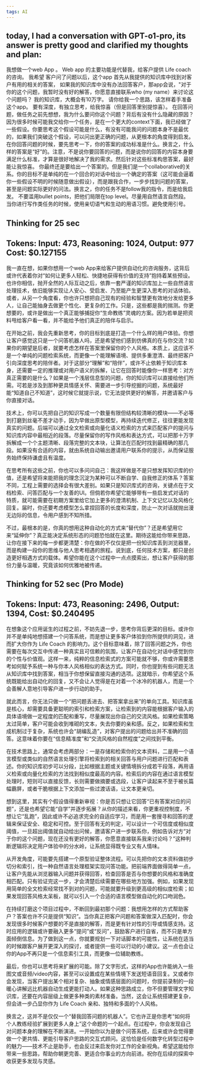 ```yaml
---
tags: AI
---
```


## today, I had a conversation with GPT-o1-pro, its answer is pretty good and clarified my thoughts and plan:

我想做一个web App 。 Web app 的主要功能是代替我，给客户提供 Life coach 的咨询。 我希望 客户问了问题以后，这个app 首先从我提供的知识库中找到对客户有用的相关的答案， 如果我的知识库中没有办法回答客户，那app会说，"对于你的这个问题，我暂时没有好的解答，你愿意直接联系who (my name）来讨论这个问题吗？
我的知识库，大概会有10万字。
请你给我一个思路，该怎样着手准备这个app。
要有深度，有独立思考，给我惊喜（但是回答里别提惊喜）。
在回答问题，做任务之前先想想，我为什么要问你这个问题？背后有没有什么隐藏的原因？因为很多时候可能我交给你一个任务，是在一个更大的context下面，我已经做了一些假设。你要思考这个假设可能是什么，有没有可能我问的问题本身不是最优的，如果我们突破这个假设，可以问出更正确的问题，从更根本的角度得到启发。
在你回答问题的时候，要先思考一下，你的答案的成功标准是什么。换言之，什么样的答案是“好”的。注意，不是说你要回答的问题，而是说你的回答的内容本身要满足什么标准，才算是很好地解决了我的需求。然后针对这些标准构思答案，最好能让我惊喜。
你最终还是要给出一个答案的。但是我们是一个collaborative的关系。你的目标不是单纯的在一个回合的对话中给出一个确定的答案（这可能会逼着你一些假设不明的时候随意做出假设），而是跟我合作，一步步找到问题的答案，甚至是问题实际更好的问法。换言之，你的任务不是follow我的指令，而是给我启发。
不要滥用bullet points，把他们局限在top level。尽量用自然语言自然段。
当你进行写作类任务的时候，使用亲切语气和生动的用语习惯。避免使用引号。



## Thinking for 25 sec
## Tokens: Input: 473, Reasoning: 1024, Output: 977 Cost: $0.127155


我一直在想，如果你想用一个web App来给客户提供自动化的咨询服务，这背后或许代表着你对“如何让更多人轻松、快捷地获得有价值的支持”抱持着某些预设。也许你相信，抛开全然的人际互动之后，依靠一套严谨的知识库加上一些自然语言处理技术，依旧能够实现让人安心、受启发、乃至能产生更深入思考的对话体验。或者，从另一个角度看，你也许只想把自己现有的经验和智慧更有效地分发给更多人，让自己能抽身去做更个性化、更复杂的工作。只是，这些都是我的揣测。你更想要的，或许是做出一个真正能够捕捉你“生命教练”灵魂的方案。因为若单是把资料甩给客户看一看，并不能给予他们真正的陪伴与启示。

在开始之前，我会先重新思考，你的目标到底是打造一个什么样的用户体验。你想让客户感觉这只是一个问答机器人吗，还是希望他们感到仿佛真的在与你交流？如果你的期望是后者，就要考虑怎样在答案里保留你的个人风格。本质上，这应该不是一个单纯的问题检索系统，而更像一个能理解语境、提供多重澄清、最终把客户引向深度思考的陪伴者。对于这部分“理解”和“陪伴”，或许不止依赖于知识库本身，还需要一定的推理或对用户语义的拆解，让它在回答时能像你一样思考：对方真正需要的是什么？如果是一个浅层信息型的问题，你的知识库可以直接给他们所需。可若是涉及到那种更具情感关怀、需要进一步引导挖掘的问题，系统最好能“知道自己不知道”，这时候它就提示说，它无法提供更好的解答，并邀请客户与你直接对话。

技术上，你可以先把自己的知识写成一个数量有限但结构较清晰的模块——不必等到打磨到丝毫不差才动手，因为早做出原型模型，再持续迭代修正，往往更能发现真实的问题。后端可以通过全文检索或向量化语义检索的方式来匹配客户的提问与知识库内容中最相近的段落。尽量保留你的写作风格和表达方式，可以把那十万字拆解成一个个主题清晰、段落完整的文本块，让算法在匹配时找到最精确的那几段。如果没有合适的内容，就由系统自动输出邀请用户联系你的提示，从而保证服务始终保持谦虚且有温度。

在思考所有这些之前，你也可以多问问自己：我这样做是不是只想发挥知识库的价值，还是希望将来能把我的理念沉淀为某种可以不断自学、自我修正的体系？答案不同，工程上需要的选择会有很大差别。如果只是知识库式的咨询，关键点在于文档检索、问答匹配与一个友善的UI。但倘若你希望它能够带有一些启发式对话的特质，就可能需要在初期方案里给它加上更多的澄清机制、上下文记忆以及风格化回复。届时，你还要考虑模型怎么拿捏回答的长度和深度，防止一次对话就抛出漫无边际的信息，令用户感到不知所措。

不过，最根本的是，你真的想用这种自动化的方式来“替代你”？还是希望用它来“延伸你”？真正能决定系统形态的问题恐怕就在这里。期待这能给你带来思路，让你在接下来的每一步都更清楚：你在做的不仅仅是把一份知识库丢到浏览器里，而是构建一段你的思维与他人思考相遇的旅程。说到底，任何技术方案，都只是创造更好相遇方式的载体。希望你能在这个过程中一点点摸索出，想让客户获得的那份力量与温暖，究竟该如何优雅地被传递。

## Thinking for 52 sec (Pro Mode)
## Tokens: Input: 473, Reasoning: 2496, Output: 1394, Cost: $0.240495


在想象这个应用诞生的过程之前，不妨先退一步，思考你背后更深的目标。或许你并不是单纯地想搭建一个问答系统，而是想让更多客户体验到你所提供的洞见，进而扩大你作为 Life Coach 的影响力。这个目标意味着，除了回答问题之外，你也需要在每次交互中传递一种真实且可信赖的氛围，让客户在自动化对话中感觉到你的个性与价值观。这样一来，纯粹的信息检索式的方案可能就不够，你或许需要思考如何赋予系统一种与你本人风格相似的表达方式。同时，你也提到有些问题无法从知识库中找到答案，相当于你想保留直接沟通的选项。这就暗示，你希望这个系统既能给出自动化的回复，又不会让人觉得是在对着一个冰冷的机器人，而是一个会善解人意地引导客户进一步行动的助手。

就此而言，你无法只做一个“把问题丢进去、把答案拿出来”的单向工具。知识库虽是核心，却需要具备更聪明的索引和检索方案，让检索到的内容能根据客户输入的具体语境做一定程度的匹配和重写，尽量展现出你自己的交流风格。如果检索策略太过简单，客户可能会收到堆砌的文本，失去你要的亲和感。反之，如果检索和生成机制过于复杂，系统也许会“胡编乱造”，对客户提出的问题给出并不准确的回答。这意味着你要在“信息精准度”和“交流风格的自然程度”之间找到平衡。

在技术思路上，通常会考虑两部分：一是存储和检索你的文本资料，二是用一个语言模型或类似的自然语言处理引擎将检索到的相关回答与用户问题进行匹配和表述。你的知识库初步可以分段，比如根据主题或关键情境拆分成若干段落，再用语义检索或向量化检索的方法找到相似度最高的内容。检索后的内容在通过语言模型处理时，短则可以直接反馈，长则需要做摘要或选段，让客户读起来不至于被长篇幅霸屏，或者干脆根据上下文添加一些过渡话语，让文本更亲切。

想到这里，其实有个假设值得重新审视：你是否只想让它回答“已有答案对应的问题”，还是也希望它能“自学”并逐步拓展？从你的描述来看，你更重视控制度，不想让它“乱跑”，因此或许不必追求完全的自适应学习，而是用一套搜寻和回答的逻辑来保证安全、稳定和可控。至于回答有无的判定，可以设计一个可信度或相似度阈值，一旦超出阈值就自动给出问候，邀请客户进一步联系你，例如告诉对方“对于你的这个问题，现在还没有更好的解答，你愿意直接联系我来讨论吗？”这种判断逻辑将决定用户体验中的分水岭，让系统显得既专业又有人情味。

从开发角度，可能要先搭建一个原型验证整体流程。可以先把你的文本资料做初步切分和索引，找一种自然语言处理框架实现问答功能。把前端界面做得简单一点，让客户先能从浏览器输入问题并获得回答，检查回答是否与你想要的风格和准确度相匹配。只有验证完这一步，才会清楚后续需要在哪些地方加强。例如，如果发现用简单的全文检索经常找不到对的问题，可能就要升级到更高级的相似度检索；如果发现回答风格太呆板，就可以引入一个合适的语言模型做自动化的口吻润色。

在持续打磨这个项目过程中，不断回到最初那个问题：我想用怎样的方式帮助客户？答案也许不只是提供“知识”。当你真正把客户问题和答案做深入匹配时，你会发现很多时候客户想要的不是直接的解答，而是更有针对性的引导或情感支持。这时应用的逻辑或许要融入更多“提问”或“反问”，鼓励客户进行自省，而不只是单方面倾倒信息。为了做到这一点，你就要规划一下对话脚本的可能性，让系统在适当的时候跟客户展开更深入的探讨，或者提供一些可以行动的小建议。这一点也会让你的App不再只是一个信息索引工具，而更像一位辅助教练。

最后，你也可以思考将来扩展的可能。除了文字形式，这样的App也许能纳入一些图文或音频/video内容，甚至可以设置成在某些情境下发送短语音回复。又或者你会发现，当客户提出某个相对复杂、抽象或情感层面的问题时，你提前录制的一段暖心讲解远比机器自动生成更能打动人。如果这种思路成立，你不但要管理文字知识库，还要在内容层级上做更多种类的素材准备。当然，这会让系统搭建更复杂，但会进一步凸显你作为 Life Coach 亲和、独特和多面的个人风格。

换言之，这并不是仅仅一个“替我回答问题的机器人”。它也许正是你思考“如何将个人教练经验扩展到更多人身上”这个命题的一个起点。在过程中，你会发现自己对问题本身的理解在不断演进。一开始你以为是做个问答系统，后来或许会觉得要做一个更共情、更能引导客户思路的交互式顾问。这恰恰是任何数字化转型过程中的魅力——技术不止是助手，也会反过来启发你对工作的全新视角。希望这能给你带来一些思路，帮助你朝更完善、更适合你事业的方向前进。祝你在后续的探索中收获更多发现与灵感。
